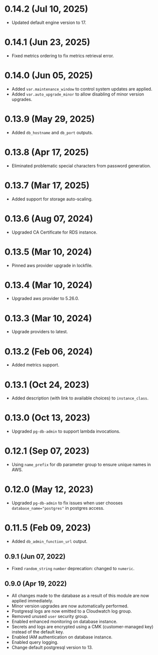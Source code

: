 # 0.14.2 (Jul 10, 2025)
* Updated default engine version to 17.

# 0.14.1 (Jun 23, 2025)
* Fixed metrics ordering to fix metrics retrieval error.

# 0.14.0 (Jun 05, 2025)
* Added `var.maintenance_window` to control system updates are applied.
* Added `var.auto_upgrade_minor` to allow disabling of minor version upgrades.

# 0.13.9 (May 29, 2025)
* Added `db_hostname` and `db_port` outputs.

# 0.13.8 (Apr 17, 2025)
* Eliminated problematic special characters from password generation.

# 0.13.7 (Mar 17, 2025)
* Added support for storage auto-scaling.

# 0.13.6 (Aug 07, 2024)
* Upgraded CA Certificate for RDS instance.

# 0.13.5 (Mar 10, 2024)
* Pinned aws provider upgrade in lockfile. 

# 0.13.4 (Mar 10, 2024)
* Upgraded aws provider to 5.26.0.

# 0.13.3 (Mar 10, 2024)
* Upgrade providers to latest.

# 0.13.2 (Feb 06, 2024)
* Added metrics support.

# 0.13.1 (Oct 24, 2023)
* Added description (with link to available choices) to `instance_class`.

# 0.13.0 (Oct 13, 2023)
* Upgraded `pg-db-admin` to support lambda invocations.

# 0.12.1 (Sep 07, 2023)
* Using `name_prefix` for db parameter group to ensure unique names in AWS.

# 0.12.0 (May 12, 2023)
* Upgraded `pg-db-admin` to fix issues when user chooses `database_name="postgres"` in postgres access.

# 0.11.5 (Feb 09, 2023)
* Added `db_admin_function_url` output.

## 0.9.1 (Jun 07, 2022)
* Fixed `random_string` `number` deprecation: changed to `numeric`. 

## 0.9.0 (Apr 19, 2022)
* All changes made to the database as a result of this module are now applied immediately.
* Minor version upgrades are now automatically performed.
* Postgresql logs are now emitted to a Cloudwatch log group.
* Removed unused `user` security group.
* Enabled enhanced monitoring on database instance.
* Secrets and logs are encrypted using a CMK (customer-managed key) instead of the default key.
* Enabled IAM authentication on database instance.
* Enabled query logging.
* Change default postgresql version to 13.
